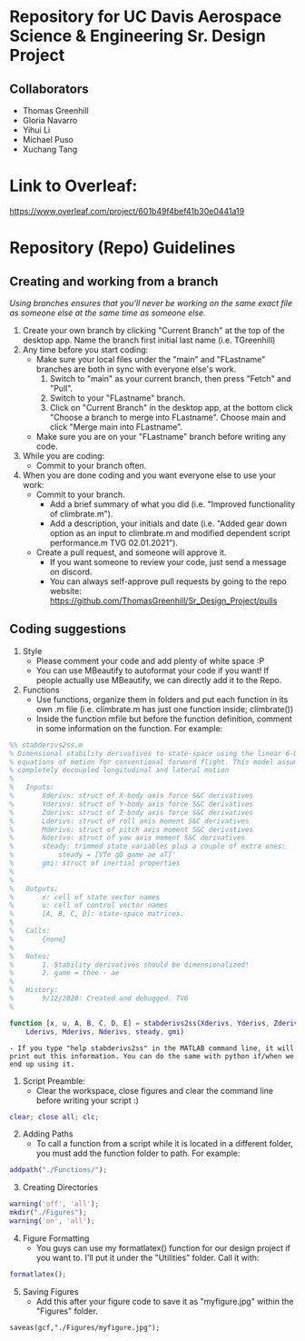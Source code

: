 # Repository for UC Davis Aerospace Science & Engineering Sr. Design Project

## Collaborators
* Thomas Greenhill
* Gloria Navarro
* Yihui Li
* Michael Puso
* Xuchang Tang

# Link to Overleaf:
https://www.overleaf.com/project/601b49f4bef41b30e0441a19

# Repository (Repo) Guidelines

## Creating and working from a branch
_Using branches ensures that you'll never be working on the same exact file as someone else at the same time as someone else._
1. Create your own branch by clicking "Current Branch" at the top of the desktop app. Name the branch first initial last name (i.e. TGreenhill)
1. Any time before you start coding:
    * Make sure your local files under the "main" and "FLastname" branches are both in sync with everyone else's work. 
        1. Switch to "main" as your current branch, then press "Fetch" and "Pull".
        1. Switch to your "FLastname" branch.
        1. Click on "Current Branch" in the desktop app, at the bottom click "Choose a branch to merge into FLastname". Choose main and click "Merge main into FLastname". 
    * Make sure you are on your "FLastname" branch before writing any code.
1. While you are coding:
    * Commit to your branch often.
1. When you are done coding and you want everyone else to use your work:
    * Commit to your branch.
        - Add a brief summary of what you did (i.e. "Improved functionality of climbrate.m").
        - Add a description, your initials and date (i.e. "Added gear down option as an input to climbrate.m and modified dependent script performance.m TVG 02.01.2021").
    * Create a pull request, and someone will approve it.
        - If you want someone to review your code, just send a message on discord. 
        - You can always self-approve pull requests by going to the repo website: https://github.com/ThomasGreenhill/Sr_Design_Project/pulls


## Coding suggestions
1. Style
    - Please comment your code and add plenty of white space :P 
    - You can use MBeautify to autoformat your code if you want! If people actually use MBeautify, we can directly add it to the Repo.
1. Functions
    - Use functions, organize them in folders and put each function in its own .m file (i.e. climbrate.m has just one function inside; climbrate())
    - Inside the function mfile but before the function definition, comment in some information on the function. For example:
```matlab
%% stabderivs2ss.m
% Dimensional stability derivatives to state-space using the linear 6-DOF
% equations of motion for conventional forward flight. This model assumes
% completely decoupled longitudinal and lateral motion
%
%   Inputs:
%       Xderivs: struct of X-body axis force S&C derivatives
%       Yderivs: struct of Y-body axis force S&C derivatives
%       Zderivs: struct of Z-body axis force S&C derivatives
%       Lderivs: struct of roll axis moment S&C derivatives 
%       Mderivs: struct of pitch axis moment S&C derivatives
%       Nderivs: struct of yaw axis moment S&C derivatives
%       steady: trimmed state variables plus a couple of extra ones:
%           steady = [VTe gD game ae aT]'
%       gmi: struct of inertial properties
%           
%
%   Outputs: 
%       x: cell of state vector names
%       u: cell of control vector names
%       [A, B, C, D]: state-space matrices.
%
%   Calls:
%       {none}
%       
%   Notes:
%       1. Stability derivatives should be dimensionalized!
%       2. game = thee - ae
%
%   History:
%       9/12/2020: Created and debugged. TVG
%

function [x, u, A, B, C, D, E] = stabderivs2ss(Xderivs, Yderivs, Zderivs,...
    Lderivs, Mderivs, Nderivs, steady, gmi)
```
    - If you type "help stabderivs2ss" in the MATLAB command line, it will print out this information. You can do the same with python if/when we end up using it. 
1. Script Preamble:
    - Clear the workspace, close figures and clear the command line before writing your script :)
```matlab
clear; close all; clc;
```
2. Adding Paths
    - To call a function from a script while it is located in a different folder, you must add the function folder to path. For example:
```matlab
addpath("./Functions/");
```
3. Creating Directories 
```matlab
warning('off', 'all');
mkdir("./Figures");
warning('on', 'all');
```
4. Figure Formatting
    - You guys can use my formatlatex() function for our design project if you want to. I'll put it under the "Utilities" folder. Call it with:
```matlab
formatlatex();
```
5. Saving Figures
    - Add this after your figure code to save it as "myfigure.jpg" within the "Figures" folder.
```
saveas(gcf,"./Figures/myfigure.jpg");
```

